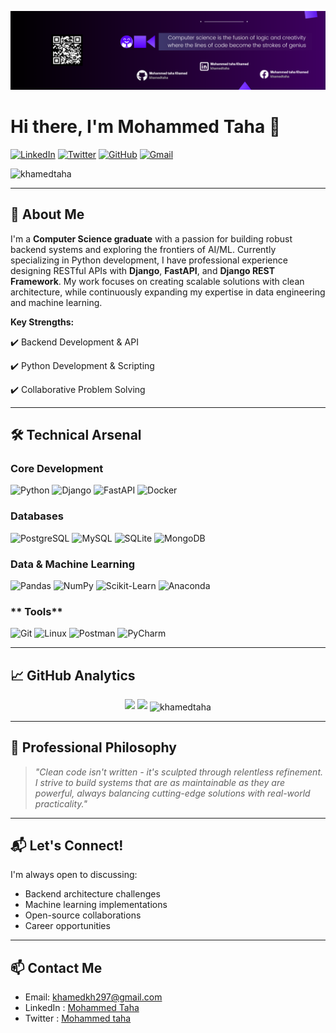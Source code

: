 ![Alt text](github.png)

# Hi there, I'm Mohammed Taha 👋

[![LinkedIn](https://img.shields.io/badge/LinkedIn-0A66C2?style=for-the-badge&logo=linkedin&logoColor=white)](https://www.linkedin.com/in/khamedtaha/)
[![Twitter](https://img.shields.io/badge/X-000000?style=for-the-badge&logo=x&logoColor=white)](https://x.com/khamedtaha)
[![GitHub](https://img.shields.io/badge/GitHub-181717?style=for-the-badge&logo=github&logoColor=white)](https://github.com/khamedtaha)
[![Gmail](https://img.shields.io/badge/Gmail-EA4335?style=for-the-badge&logo=gmail&logoColor=white)](mailto:khamedkh297@gmail.com)

<p align="left"> <img src="https://komarev.com/ghpvc/?username=khamedtaha&label=Profile%20views&color=0e75b6&style=flat" alt="khamedtaha" /> </p>

---

## 🚀 About Me

I'm a **Computer Science graduate** with a passion for building robust backend systems and exploring the frontiers of AI/ML. Currently specializing in Python development, I have professional experience designing RESTful APIs with **Django**, **FastAPI**, and **Django REST Framework**. My work focuses on creating scalable solutions with clean architecture, while continuously expanding my expertise in data engineering and machine learning.

**Key Strengths:**  

✔️ Backend Development & API 

✔️ Python Development & Scripting  

✔️ Collaborative Problem Solving  

---

## 🛠️ Technical Arsenal

### **Core Development**
![Python](https://img.shields.io/badge/Python-3776AB?style=flat&logo=python&logoColor=white)
![Django](https://img.shields.io/badge/Django-092E20?style=flat&logo=django&logoColor=white)
![FastAPI](https://img.shields.io/badge/FastAPI-009688?style=flat&logo=fastapi&logoColor=white)
![Docker](https://img.shields.io/badge/Docker-2496ED?style=flat&logo=docker&logoColor=white)

### **Databases**
![PostgreSQL](https://img.shields.io/badge/PostgreSQL-4169E1?style=flat&logo=postgresql&logoColor=white)
![MySQL](https://img.shields.io/badge/MySQL-4479A1?style=flat&logo=mysql&logoColor=white)
![SQLite](https://img.shields.io/badge/SQLite-003B57?style=flat&logo=sqlite&logoColor=white)
![MongoDB](https://img.shields.io/badge/MongoDB-47A248?style=flat&logo=mongodb&logoColor=white)

### **Data & Machine Learning**
![Pandas](https://img.shields.io/badge/Pandas-150458?style=flat&logo=pandas&logoColor=white)
![NumPy](https://img.shields.io/badge/NumPy-013243?style=flat&logo=numpy&logoColor=white)
![Scikit-Learn](https://img.shields.io/badge/Scikit_Learn-F7931E?style=flat&logo=scikit-learn&logoColor=white)
![Anaconda](https://img.shields.io/badge/Anaconda-44A833?style=flat&logo=anaconda&logoColor=white)

### ** Tools**
![Git](https://img.shields.io/badge/Git-F05032?style=flat&logo=git&logoColor=white)
![Linux](https://img.shields.io/badge/Linux-FCC624?style=flat&logo=linux&logoColor=black)
![Postman](https://img.shields.io/badge/Postman-FF6C37?style=flat&logo=postman&logoColor=white)
![PyCharm](https://img.shields.io/badge/PyCharm-000000?style=flat&logo=pycharm&logoColor=white)



---

## 📈 GitHub Analytics

<p align="center">
  <img height="180em" src="https://github-readme-stats.vercel.app/api?username=khamedtaha&show_icons=true&theme=algolia&include_all_commits=true&count_private=true"/>
  <img height="180em" src="https://github-readme-stats.vercel.app/api/top-langs/?username=khamedtaha&layout=compact&theme=algolia&langs_count=6"/>
<img align="center" src="https://github-readme-streak-stats.herokuapp.com/?user=khamedtaha&&theme=tokyonight" alt="khamedtaha" />  
</p>



---

## 🌟 Professional Philosophy

> *"Clean code isn't written - it's sculpted through relentless refinement. I strive to build systems that are as maintainable as they are powerful, always balancing cutting-edge solutions with real-world practicality."*

---

## 📬 Let's Connect!

I'm always open to discussing:
- Backend architecture challenges
- Machine learning implementations
- Open-source collaborations
- Career opportunities


---


## 📫 Contact Me

- Email: [khamedkh297@gmail.com](mailto:khamedkh297@gmail.com)
- LinkedIn : [Mohammed Taha](https://www.linkedin.com/in/khamedtaha/)
- Twitter  : [Mohammed taha](https://x.com/khamedtaha)
